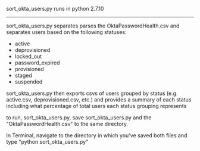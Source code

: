 sort_okta_users.py runs in python 2.7.10

----------------------------------------

sort_okta_users.py separates parses the OktaPasswordHealth.csv and separates users based on the following statuses:

- active
- deprovisioned 
- locked_out 
- password_expired
- provisioned
- staged
- suspended

sort_okta_users.py then exports csvs of users grouped by status (e.g. active.csv, deprovisioned.csv, etc.) and provides a summary of each status including what percentage of total users each status grouping represents

to run, sort_okta_users.py, save sort_okta_users.py and the "OktaPasswordHealth.csv" to the same directory.

In Terminal, navigate to the directory in which you've saved both files and type "python sort_okta_users.py"
